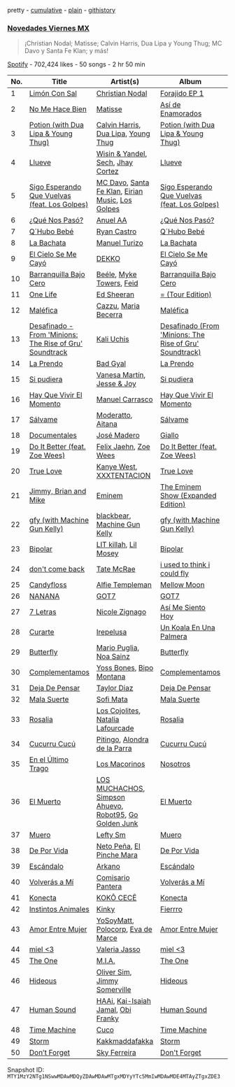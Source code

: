 pretty - [cumulative](/playlists/cumulative/37i9dQZF1DWWZJHBoz7SEG.md) - [plain](/playlists/plain/37i9dQZF1DWWZJHBoz7SEG) - [githistory](https://github.githistory.xyz/mackorone/spotify-playlist-archive/blob/main/playlists/plain/37i9dQZF1DWWZJHBoz7SEG)

### [Novedades Viernes MX](https://open.spotify.com/playlist/37i9dQZF1DWWZJHBoz7SEG)

> ¡Christian Nodal; Matisse; Calvin Harris, Dua Lipa y Young Thug; MC Davo y Santa Fe Klan; y más!

[Spotify](https://open.spotify.com/user/spotify) - 702,424 likes - 50 songs - 2 hr 50 min

| No. | Title | Artist(s) | Album | Length |
|---|---|---|---|---|
| 1 | [Limón Con Sal](https://open.spotify.com/track/2yG1RaWw4zhu9YvIgXl2fD) | [Christian Nodal](https://open.spotify.com/artist/0XwVARXT135rw8lyw1EeWP) | [Forajido EP 1](https://open.spotify.com/album/7I8Jkv7b1hFt0Pc1eePHTR) | 2:54 |
| 2 | [No Me Hace Bien](https://open.spotify.com/track/4BCplEwn32Y3nQeeBsbsj9) | [Matisse](https://open.spotify.com/artist/77aLk6J8ofnVxa1eXK9jiU) | [Así de Enamorados](https://open.spotify.com/album/6cjoz33o9RqcKCgo7zDXxK) | 2:54 |
| 3 | [Potion \(with Dua Lipa & Young Thug\)](https://open.spotify.com/track/7fYRg3CEbk6rNCuzNzMT06) | [Calvin Harris](https://open.spotify.com/artist/7CajNmpbOovFoOoasH2HaY), [Dua Lipa](https://open.spotify.com/artist/6M2wZ9GZgrQXHCFfjv46we), [Young Thug](https://open.spotify.com/artist/50co4Is1HCEo8bhOyUWKpn) | [Potion \(with Dua Lipa & Young Thug\)](https://open.spotify.com/album/1V6HksALLzO5ihpU3YVqJc) | 3:34 |
| 4 | [Llueve](https://open.spotify.com/track/5yDAnr9USNQTP6ojiWBCvv) | [Wisin & Yandel](https://open.spotify.com/artist/1wZtkThiXbVNtj6hee6dz9), [Sech](https://open.spotify.com/artist/77ziqFxp5gaInVrF2lj4ht), [Jhay Cortez](https://open.spotify.com/artist/0EFisYRi20PTADoJrifHrz) | [Llueve](https://open.spotify.com/album/3z4zsIdBVA0vJh8Udz4TJD) | 4:09 |
| 5 | [Sigo Esperando Que Vuelvas \(feat\. Los Golpes\)](https://open.spotify.com/track/1rdkLyIU3b9LTX1a6RrP5M) | [MC Davo](https://open.spotify.com/artist/3TGeuw7OmACouH5JAKkX7I), [Santa Fe Klan](https://open.spotify.com/artist/4tm8CEdm4pkQsEh4jIr9Yp), [Eirian Music](https://open.spotify.com/artist/4hMiTS2vx4r1mJbR4VUzn4), [Los Golpes](https://open.spotify.com/artist/7vyUXV67P88Hxq4Q5cpC1j) | [Sigo Esperando Que Vuelvas \(feat\. Los Golpes\)](https://open.spotify.com/album/58a7npneCuVfs5wqIT64TY) | 3:16 |
| 6 | [¿Qué Nos Pasó?](https://open.spotify.com/track/7k3qWn8D43a5ISa3x8lJux) | [Anuel AA](https://open.spotify.com/artist/2R21vXR83lH98kGeO99Y66) | [¿Qué Nos Pasó?](https://open.spotify.com/album/4q4kJrDt0OcTP2of4YUuHR) | 4:05 |
| 7 | [Q´Hubo Bebé](https://open.spotify.com/track/2TPWn36SvcFXT2lEfEvm0p) | [Ryan Castro](https://open.spotify.com/artist/7j6DKwmjbxvpQO8h914uEz) | [Q´Hubo Bebé](https://open.spotify.com/album/5mENGsx78U8fn1xigykmwj) | 3:00 |
| 8 | [La Bachata](https://open.spotify.com/track/5ww2BF9slyYgNOk37BlC4u) | [Manuel Turizo](https://open.spotify.com/artist/0tmwSHipWxN12fsoLcFU3B) | [La Bachata](https://open.spotify.com/album/1TpGeAzOJgAGdPkcWl95r2) | 2:42 |
| 9 | [El Cielo Se Me Cayó](https://open.spotify.com/track/7q72vajxaywdWMdena6o54) | [DEKKO](https://open.spotify.com/artist/6ZvYYrrfpb1Z7kICDyxWQE) | [El Cielo Se Me Cayó](https://open.spotify.com/album/49E0S14vGXYJSMrloi57sn) | 2:03 |
| 10 | [Barranquilla Bajo Cero](https://open.spotify.com/track/02mhtclidb7Jpf1gwEasJh) | [Beéle](https://open.spotify.com/artist/7a0XAaPaK2aDSqa8p3QnC7), [Myke Towers](https://open.spotify.com/artist/7iK8PXO48WeuP03g8YR51W), [Feid](https://open.spotify.com/artist/2LRoIwlKmHjgvigdNGBHNo) | [Barranquilla Bajo Cero](https://open.spotify.com/album/0TDGIoXeKDPhp1LpU4RMvf) | 4:06 |
| 11 | [One Life](https://open.spotify.com/track/5DXKvETa1xppOmd4CDxs9S) | [Ed Sheeran](https://open.spotify.com/artist/6eUKZXaKkcviH0Ku9w2n3V) | [= \(Tour Edition\)](https://open.spotify.com/album/2CIOGAByaHyjQ1EO55JSzC) | 3:51 |
| 12 | [Maléfica](https://open.spotify.com/track/3i5cUvzBImLJTLh0koudVl) | [Cazzu](https://open.spotify.com/artist/6w3SkAHYPsQ1bxV7VDlG5y), [Maria Becerra](https://open.spotify.com/artist/1DxLCyH42yaHKGK3cl5bvG) | [Maléfica](https://open.spotify.com/album/5h10dZPmIJpkbFiwrNt8AO) | 3:03 |
| 13 | [Desafinado \- From 'Minions: The Rise of Gru' Soundtrack](https://open.spotify.com/track/12j5ByuhjK6vsb0vJS1cwM) | [Kali Uchis](https://open.spotify.com/artist/1U1el3k54VvEUzo3ybLPlM) | [Desafinado \(From 'Minions: The Rise of Gru' Soundtrack\)](https://open.spotify.com/album/3l4QQKkuRpYQCmmq3F6DLv) | 2:10 |
| 14 | [La Prendo](https://open.spotify.com/track/6t48UVZvQWh5wWfWlCZfzY) | [Bad Gyal](https://open.spotify.com/artist/4F4pp8NUW08JuXwnoxglpN) | [La Prendo](https://open.spotify.com/album/4eCRi01qxklHWrG0sIra8x) | 3:01 |
| 15 | [Si pudiera](https://open.spotify.com/track/0PEbhZvom6GqoQwUNDxwRF) | [Vanesa Martín](https://open.spotify.com/artist/5kSJMVPcTITrSZxTrHllVN), [Jesse & Joy](https://open.spotify.com/artist/1mX1TWKpNxDSAH16LgDfiR) | [Si pudiera](https://open.spotify.com/album/7oszfSxoX7J3Zl3IYZeltL) | 4:16 |
| 16 | [Hay Que Vivir El Momento](https://open.spotify.com/track/4J8bSLdnvtKYwWr0tqxhP7) | [Manuel Carrasco](https://open.spotify.com/artist/7qAoXV4U0qDxQAUqhszjAA) | [Hay Que Vivir El Momento](https://open.spotify.com/album/2JFYrFbmfRGPOhDj1C2RcL) | 4:01 |
| 17 | [Sálvame](https://open.spotify.com/track/02oZFeiGtksRb37c7XsL6y) | [Moderatto](https://open.spotify.com/artist/5XsWrYhwadPBjW20qYbdZg), [Aitana](https://open.spotify.com/artist/7eLcDZDYHXZCebtQmVFL25) | [Sálvame](https://open.spotify.com/album/1fsxHgbsE7L2AeYSZps2wG) | 3:44 |
| 18 | [Documentales](https://open.spotify.com/track/3Thy24e4jX5thZRcr9pt0u) | [José Madero](https://open.spotify.com/artist/62nVRNDLaS8m1p31F6omGw) | [Giallo](https://open.spotify.com/album/4WV1PuDBMdzqXiWVWG0ovo) | 3:43 |
| 19 | [Do It Better \(feat\. Zoe Wees\)](https://open.spotify.com/track/1kwHrBWAlucOE57lWugotk) | [Felix Jaehn](https://open.spotify.com/artist/4bL2B6hmLlMWnUEZnorEtG), [Zoe Wees](https://open.spotify.com/artist/03d2mJXSMtuPI0nIvLnhoS) | [Do It Better \(feat\. Zoe Wees\)](https://open.spotify.com/album/5mqNZCRQAKtzzDyohUmBEU) | 2:50 |
| 20 | [True Love](https://open.spotify.com/track/06JvOZ39sK8D8SqiqfaxDU) | [Kanye West](https://open.spotify.com/artist/5K4W6rqBFWDnAN6FQUkS6x), [XXXTENTACION](https://open.spotify.com/artist/15UsOTVnJzReFVN1VCnxy4) | [True Love](https://open.spotify.com/album/1YA0gAfV91LkDq1DODSCbc) | 2:28 |
| 21 | [Jimmy, Brian and Mike](https://open.spotify.com/track/7wtDXxRShBmxJAeXzE4H3p) | [Eminem](https://open.spotify.com/artist/7dGJo4pcD2V6oG8kP0tJRR) | [The Eminem Show \(Expanded Edition\)](https://open.spotify.com/album/6EzbFdrwvWpnpUjzrR57aU) | 3:21 |
| 22 | [gfy \(with Machine Gun Kelly\)](https://open.spotify.com/track/3MTm8eZ2wCEtpyZqqhP6Dn) | [blackbear](https://open.spotify.com/artist/2cFrymmkijnjDg9SS92EPM), [Machine Gun Kelly](https://open.spotify.com/artist/6TIYQ3jFPwQSRmorSezPxX) | [gfy \(with Machine Gun Kelly\)](https://open.spotify.com/album/43tasPwPisjAgGgde0yy7F) | 2:52 |
| 23 | [Bipolar](https://open.spotify.com/track/2QSTNCW51cpgyFqahUxNGe) | [LIT killah](https://open.spotify.com/artist/1vqR17Iv8VFdzure1TAXEq), [Lil Mosey](https://open.spotify.com/artist/5zctI4wO9XSKS8XwcnqEHk) | [Bipolar](https://open.spotify.com/album/02RWaSaZZUXVeVH5MqDQ7i) | 3:01 |
| 24 | [don't come back](https://open.spotify.com/track/3RhyHYnYxuGnP8njFlNxHq) | [Tate McRae](https://open.spotify.com/artist/45dkTj5sMRSjrmBSBeiHym) | [i used to think i could fly](https://open.spotify.com/album/5fhTetHew6Eph6HfQ9O5gJ) | 2:32 |
| 25 | [Candyfloss](https://open.spotify.com/track/5Sglaa4CqeCmpLLWFCvu3i) | [Alfie Templeman](https://open.spotify.com/artist/6QzMY3tnu0m56eKUnr4uCF) | [Mellow Moon](https://open.spotify.com/album/45lhLYfrPQZdCJ5kdgoKth) | 2:48 |
| 26 | [NANANA](https://open.spotify.com/track/2tEMbypmvYhf84mzVbhxwZ) | [GOT7](https://open.spotify.com/artist/6nfDaffa50mKtEOwR8g4df) | [GOT7](https://open.spotify.com/album/3vIVsuFU7ZKCwKB2Yri8lM) | 3:07 |
| 27 | [7 Letras](https://open.spotify.com/track/4IG95yfRQZhTxfFtHzCEji) | [Nicole Zignago](https://open.spotify.com/artist/1SflmlTg1rQ6pTBQ1CbWEP) | [Así Me Siento Hoy](https://open.spotify.com/album/0kefZe88v1Muy6YFe0adCe) | 2:53 |
| 28 | [Curarte](https://open.spotify.com/track/2zB5K2Ywzi9eOhj2KbsDZ4) | [Irepelusa](https://open.spotify.com/artist/3KaNWDYObY73SDpcZBRzuw) | [Un Koala En Una Palmera](https://open.spotify.com/album/3ZAYuvF9D2gG3Qflm4Ps4U) | 3:03 |
| 29 | [Butterfly](https://open.spotify.com/track/3UqhjhMekGBxHoJI1AWPdx) | [Mario Puglia](https://open.spotify.com/artist/3TTSyoNDmtiQ8jSpELHinT), [Noa Sainz](https://open.spotify.com/artist/3kN2uYBnEM2IqRxa69sxkr) | [Butterfly](https://open.spotify.com/album/1Jrsb1j2AqUHGq0fzVtvRW) | 3:08 |
| 30 | [Complementamos](https://open.spotify.com/track/1EHUYtgGHnMWdKT4hEKpNk) | [Yoss Bones](https://open.spotify.com/artist/0SmgVe3giVHaJjGmIz8xA4), [Bipo Montana](https://open.spotify.com/artist/6JG2QQcaQBzinELNvu9PRk) | [Complementamos](https://open.spotify.com/album/0BGHfLapjIuDSD1zMpj1lJ) | 3:06 |
| 31 | [Deja De Pensar](https://open.spotify.com/track/3mlGiX2N4GoX3TW6OdD5LH) | [Taylor Diaz](https://open.spotify.com/artist/7bLFuuccJopbrVGDbD0zyf) | [Deja De Pensar](https://open.spotify.com/album/11r5mZfZnUz8viaB1dBWlY) | 2:58 |
| 32 | [Mala Suerte](https://open.spotify.com/track/5DlIHONh8EZTGHhLYJX8ch) | [Sofi Mata](https://open.spotify.com/artist/3k49gtP15SIgPmlKMSiD1V) | [Mala Suerte](https://open.spotify.com/album/2GN3UKyz4WVNfFHqriMc33) | 3:18 |
| 33 | [Rosalia](https://open.spotify.com/track/7rbaPAXUVh4L1ZoPDuAsRw) | [Los Cojolites](https://open.spotify.com/artist/6SFpEAywC3u4kjE00wHMoO), [Natalia Lafourcade](https://open.spotify.com/artist/1hcdI2N1023RvSwLzTtdsp) | [Rosalia](https://open.spotify.com/album/3eZLKbrT7vREhk9zcUkzdm) | 4:48 |
| 34 | [Cucurru Cucú](https://open.spotify.com/track/26b2rg2cNGfSw5qEY8zAzQ) | [Pitingo](https://open.spotify.com/artist/4ByxGModIR7nXk4ZaVFdfO), [Alondra de la Parra](https://open.spotify.com/artist/1WsQ6agpH5ybgaryTl3gyP) | [Cucurru Cucú](https://open.spotify.com/album/5bSl876CddcDgyMlA9nKYe) | 6:13 |
| 35 | [En el Último Trago](https://open.spotify.com/track/26ZLo3OE6vf6NK56YRn1I4) | [Los Macorinos](https://open.spotify.com/artist/1ldFRYgmjxDrX27bIe3dWx) | [Nosotros](https://open.spotify.com/album/6SVKwaelrNUm99Fo0992kJ) | 2:57 |
| 36 | [El Muerto](https://open.spotify.com/track/43YA7aOo04aXqQrByNWBAk) | [LOS MUCHACHOS](https://open.spotify.com/artist/7AlvzeMX0in2j3k0fBx7fi), [Simpson Ahuevo](https://open.spotify.com/artist/6viZnVSHavFUcW0blu6Mvw), [Robot95](https://open.spotify.com/artist/30CTTIqrcr82nS6B40j975), [Go Golden Junk](https://open.spotify.com/artist/2tU377oBzcCBbRNeVve8FC) | [El Muerto](https://open.spotify.com/album/183nPtoDxIlWs0Y51YgVj1) | 2:53 |
| 37 | [Muero](https://open.spotify.com/track/5ZVf2dn3T3EqwolwoIb8xt) | [Lefty Sm](https://open.spotify.com/artist/6eXHRfK9Ad3IpMpSAqvcDf) | [Muero](https://open.spotify.com/album/0S0AgQdXnkT47Ig8ADDjbF) | 4:18 |
| 38 | [De Por Vida](https://open.spotify.com/track/6T9LqHQOWTbkZomzvyUL3h) | [Neto Peña](https://open.spotify.com/artist/0U5RYP2HMdGv2GhicLhkOI), [El Pinche Mara](https://open.spotify.com/artist/3L7OHIT4kfdcDSnnGM0TKN) | [De Por Vida](https://open.spotify.com/album/7ASBDgsoGpAge4byZaRPzj) | 3:15 |
| 39 | [Escándalo](https://open.spotify.com/track/5mNAbD0VHs35L0Z6xo9t5X) | [Arkano](https://open.spotify.com/artist/5ACyfaynUH9FpBaR8uZprQ) | [Escándalo](https://open.spotify.com/album/7l4p2mFxH7RmSNWz60MxGL) | 2:57 |
| 40 | [Volverás a Mí](https://open.spotify.com/track/7kj4ao3ZXszx2ui1yxEB4C) | [Comisario Pantera](https://open.spotify.com/artist/7eOGKFUwjDDem40BGPqnZR) | [Volverás a Mí](https://open.spotify.com/album/3XARRLJQDDXBHAO3w30gng) | 2:29 |
| 41 | [Konecta](https://open.spotify.com/track/6qjXl7uFzngrqY5qED1quu) | [KOKÔ CECÊ](https://open.spotify.com/artist/4MAPWlyF0tOgw8djPFLU9V) | [Konecta](https://open.spotify.com/album/28CaUcAl152WhXaNJ8MvjX) | 2:22 |
| 42 | [Instintos Animales](https://open.spotify.com/track/1aZReheYIMalvxMShvPzvg) | [Kinky](https://open.spotify.com/artist/4WOIfFwyvx22jM0eg2fpKv) | [Fierrro](https://open.spotify.com/album/0ATTBGNon1S8UvXOAyll9i) | 4:26 |
| 43 | [Amor Entre Mujer](https://open.spotify.com/track/7kbLWbsm16J2WimzrC0iDA) | [YoSoyMatt](https://open.spotify.com/artist/0NYE6CFlP7ElQR6r395gbV), [Polocorp](https://open.spotify.com/artist/2y9LLMJaR9CvCFeeuLoWjZ), [Eva de Marce](https://open.spotify.com/artist/1UgwU7ChXfMkwH9t6ivW2E) | [Amor Entre Mujer](https://open.spotify.com/album/4tRbLBaf7fQaYZnZp41ttO) | 4:32 |
| 44 | [miel <3](https://open.spotify.com/track/6yaGq15NkA6cho4zUUfn5w) | [Valeria Jasso](https://open.spotify.com/artist/4JTbF9feswVonYL7fHSVCh) | [miel <3](https://open.spotify.com/album/6HsQoY5d6BWRwcQF308Vpw) | 3:23 |
| 45 | [The One](https://open.spotify.com/track/55tQMd3wlWyiB51q6CGZgS) | [M.I.A.](https://open.spotify.com/artist/0QJIPDAEDILuo8AIq3pMuU) | [The One](https://open.spotify.com/album/1wjFYIGn9tsz6egrNisZj1) | 2:25 |
| 46 | [Hideous](https://open.spotify.com/track/4u2O3s1p5pWNx2CRFAynXX) | [Oliver Sim](https://open.spotify.com/artist/4KDu9uqzqseVCpQXMa8Pvm), [Jimmy Somerville](https://open.spotify.com/artist/6LQeBFIfD4C22RJVVjQ6S7) | [Hideous](https://open.spotify.com/album/6s5GbyGHzt8qXx0eb0IAN0) | 4:23 |
| 47 | [Human Sound](https://open.spotify.com/track/1BpcVnAhL6LuS8q3l03ONd) | [HAAi](https://open.spotify.com/artist/0pkLgeB9j465x1QB2kRoy4), [Kai\-Isaiah Jamal](https://open.spotify.com/artist/4qYmQYhUf6LUPG5Rbib2Xw), [Obi Franky](https://open.spotify.com/artist/7wcA5gBY4GRUDwcfyoj0p0) | [Human Sound](https://open.spotify.com/album/0Kh4wcY7TbLk7VIY7SDLYg) | 5:26 |
| 48 | [Time Machine](https://open.spotify.com/track/4Fkf0tYc8tD0BeS7k20AAa) | [Cuco](https://open.spotify.com/artist/2Tglaf8nvDzwSQnpSrjLHP) | [Time Machine](https://open.spotify.com/album/4jAN28tuuWdvDsX5HzPXbv) | 3:39 |
| 49 | [Storm](https://open.spotify.com/track/6T2x1dbq6rhxEvHpJDwfpw) | [Kakkmaddafakka](https://open.spotify.com/artist/4HV7yKF3SRpY6I0gxu7hm9) | [Storm](https://open.spotify.com/album/23evqzymCn10rebdzzTlW9) | 3:37 |
| 50 | [Don’t Forget](https://open.spotify.com/track/0MBupnLliwp226j5RSaPt0) | [Sky Ferreira](https://open.spotify.com/artist/7pyhre5oEEFMqcgMEvJY7q) | [Don't Forget](https://open.spotify.com/album/4DRVBIISdoxJAb7Syh3gSt) | 3:48 |

Snapshot ID: `MTY1MzY2NTg1NSwwMDAwMDQyZDAwMDAwMTgxMDYyYTc5MmIwMDAwMDE4MTAyZTgxZDE3`
